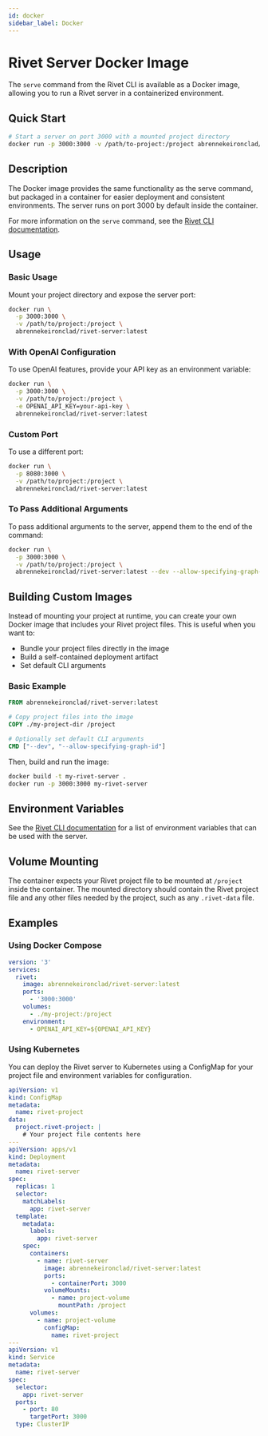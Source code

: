 ```yaml
---
id: docker
sidebar_label: Docker
---
```


# Rivet Server Docker Image

The `serve` command from the Rivet CLI is available as a Docker image, allowing you to run a Rivet server in a containerized environment.

## Quick Start

```bash
# Start a server on port 3000 with a mounted project directory
docker run -p 3000:3000 -v /path/to-project:/project abrennekeironclad/rivet-server:latest
```

## Description

The Docker image provides the same functionality as the serve command, but packaged in a container for easier deployment and consistent environments. The server runs on port 3000 by default inside the container.

For more information on the `serve` command, see the [Rivet CLI documentation](./serve.md).

## Usage

### Basic Usage

Mount your project directory and expose the server port:

```bash
docker run \
  -p 3000:3000 \
  -v /path/to/project:/project \
  abrennekeironclad/rivet-server:latest
```

### With OpenAI Configuration

To use OpenAI features, provide your API key as an environment variable:

```bash
docker run \
  -p 3000:3000 \
  -v /path/to/project:/project \
  -e OPENAI_API_KEY=your-api-key \
  abrennekeironclad/rivet-server:latest
```

### Custom Port

To use a different port:

```bash
docker run \
  -p 8080:3000 \
  -v /path/to/project:/project \
  abrennekeironclad/rivet-server:latest
```

### To Pass Additional Arguments

To pass additional arguments to the server, append them to the end of the command:

```bash
docker run \
  -p 3000:3000 \
  -v /path/to/project:/project \
  abrennekeironclad/rivet-server:latest --dev --allow-specifying-graph-id
```

## Building Custom Images

Instead of mounting your project at runtime, you can create your own Docker image that includes your Rivet project files. This is useful when you want to:

- Bundle your project files directly in the image
- Build a self-contained deployment artifact
- Set default CLI arguments

### Basic Example

```dockerfile
FROM abrennekeironclad/rivet-server:latest

# Copy project files into the image
COPY ./my-project-dir /project

# Optionally set default CLI arguments
CMD ["--dev", "--allow-specifying-graph-id"]
```

Then, build and run the image:

```bash
docker build -t my-rivet-server .
docker run -p 3000:3000 my-rivet-server
```

## Environment Variables

See the [Rivet CLI documentation](./serve.md#options) for a list of environment variables that can be used with the server.

## Volume Mounting

The container expects your Rivet project file to be mounted at `/project` inside the container. The mounted directory should contain the Rivet project file and any other files needed by the project, such as any `.rivet-data` file.

## Examples

### Using Docker Compose

```yaml
version: '3'
services:
  rivet:
    image: abrennekeironclad/rivet-server:latest
    ports:
      - '3000:3000'
    volumes:
      - ./my-project:/project
    environment:
      - OPENAI_API_KEY=${OPENAI_API_KEY}
```

### Using Kubernetes

You can deploy the Rivet server to Kubernetes using a ConfigMap for your project file and environment variables for configuration.

```yaml
apiVersion: v1
kind: ConfigMap
metadata:
  name: rivet-project
data:
  project.rivet-project: |
    # Your project file contents here
---
apiVersion: apps/v1
kind: Deployment
metadata:
  name: rivet-server
spec:
  replicas: 1
  selector:
    matchLabels:
      app: rivet-server
  template:
    metadata:
      labels:
        app: rivet-server
    spec:
      containers:
        - name: rivet-server
          image: abrennekeironclad/rivet-server:latest
          ports:
            - containerPort: 3000
          volumeMounts:
            - name: project-volume
              mountPath: /project
      volumes:
        - name: project-volume
          configMap:
            name: rivet-project
---
apiVersion: v1
kind: Service
metadata:
  name: rivet-server
spec:
  selector:
    app: rivet-server
  ports:
    - port: 80
      targetPort: 3000
  type: ClusterIP
```
